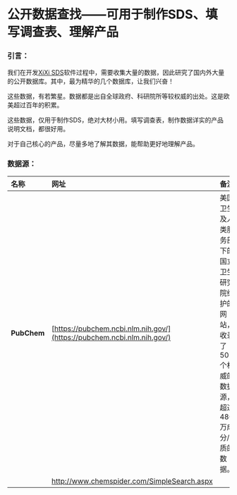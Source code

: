 # 公开数据查找——可用于制作SDS、填写调查表、理解产品

### **引言：**

我们在开发[XiXi SDS](http://www.xixisys.com)软件过程中，需要收集大量的数据，因此研究了国内外大量的公开数据库。其中，最为精华的几个数据库，让我们兴奋！

这些数据，有若繁星。数据都是出自全球政府、科研院所等较权威的出处。这是欧美超过百年的积累。

这些数据，仅用于制作SDS，绝对大材小用。填写调查表，制作数据详实的产品说明文档，都很好用。

对于自己核心的产品，尽量多地了解其数据，能帮助更好地理解产品。

### 数据源：

| 名称 | 网址 | 备注 |
| :--- | :--- | :--- |
| **PubChem** | [https://pubchem.ncbi.nlm.nih.gov/](https://pubchem.ncbi.nlm.nih.gov/) | 美国卫生及人类服务部下的国立卫生研究院维护的网站，收录了507个权威的数据源，超过4800万成分/物质的数据。 |
|  | http://www.chemspider.com/SimpleSearch.aspx |  |



